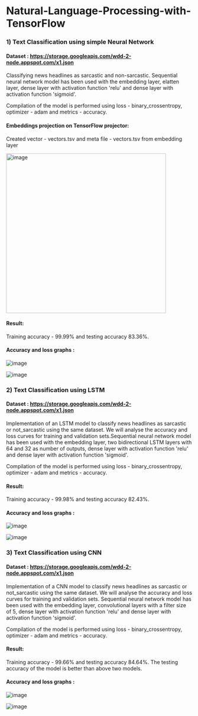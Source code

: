 # Natural-Language-Processing-with-TensorFlow

### 1) Text Classification using simple Neural Network
   #### Dataset : https://storage.googleapis.com/wdd-2-node.appspot.com/x1.json
   Classifying news headlines as sarcastic and non-sarcastic. Sequential neural network model has been used with the embedding layer, elatten layer, dense layer with            activation function 'relu' and dense layer with activation function 'sigmoid'.
   
   Compilation of the model is performed using loss - binary_crossentropy, optimizer - adam and metrics - accuracy.
   
   #### Embeddings projection on TensorFlow projector:
   Created vector - vectors.tsv and meta file - vectors.tsv from embedding layer
   
   <img width="432" alt="image" src="https://user-images.githubusercontent.com/76790650/148669352-b04819a3-d6b7-4531-be93-03a32590e37f.png">

   #### Result:
   Training accuracy - 99.99% and testing accuracy 83.36%.
   
   #### Accuracy and loss graphs :
   ![image](https://user-images.githubusercontent.com/76790650/148669458-d1e23952-e247-444b-82a5-ab67dedc12c1.png)
   
   ![image](https://user-images.githubusercontent.com/76790650/149245400-551e13ea-1139-4db4-a2b9-f5b9a940032c.png)

   
### 2) Text Classification using LSTM
   #### Dataset : https://storage.googleapis.com/wdd-2-node.appspot.com/x1.json
   Implementation of an LSTM model to classify news headlines as sarcastic or not_sarcastic using the same dataset. We will analyse the accuracy and loss curves for training    and validation sets.Sequential neural network model has been used with the embedding layer, two bidirectional LSTM layers with 64 and 32 as number of outputs,    dense        layer with activation function 'relu' and dense layer with activation function 'sigmoid'.
   
   Compilation of the model is performed using loss - binary_crossentropy, optimizer - adam and metrics - accuracy.

   #### Result:
   Training accuracy - 99.98% and testing accuracy 82.43%.
   
   #### Accuracy and loss graphs :
   ![image](https://user-images.githubusercontent.com/76790650/149246533-9aa56190-ce31-4f5a-adf1-e5954398578e.png)

   ![image](https://user-images.githubusercontent.com/76790650/149246553-fdaa1d58-096e-43ea-a6b5-38c676205e6a.png)
   
 
### 3) Text Classification using CNN
   #### Dataset : https://storage.googleapis.com/wdd-2-node.appspot.com/x1.json
   Implementation of a CNN model to classify news headlines as sarcastic or not_sarcastic using the same dataset. We will analyse the accuracy and loss curves for training      and validation sets. Sequential neural network model has been used with the embedding layer, convolutional layers with a filter size of 5, dense layer with activation        function 'relu' and dense layer with activation function 'sigmoid'.
   
   Compilation of the model is performed using loss - binary_crossentropy, optimizer - adam and metrics - accuracy.

   #### Result:
   Training accuracy - 99.66% and testing accuracy 84.64%. The testing accuracy of the model is better than above two models.
   
   #### Accuracy and loss graphs :
   ![image](https://user-images.githubusercontent.com/76790650/149248179-51e4bd90-1830-4745-a700-c938591b1437.png)
    
   ![image](https://user-images.githubusercontent.com/76790650/149248192-09faef06-e284-4332-a1c9-12787bfa8732.png)

  




